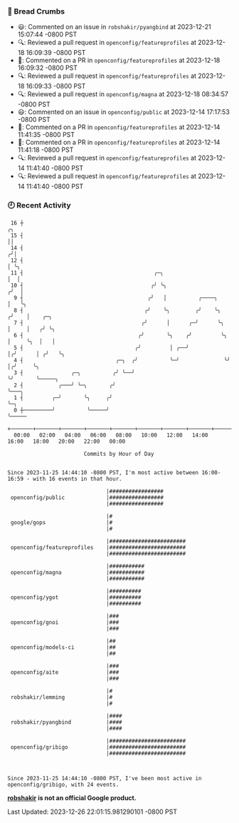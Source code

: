 ### 🍞 Bread Crumbs

 * 😃: Commented on an issue in `robshakir/pyangbind` at 2023-12-21 15:07:44 -0800 PST
 * 🔍: Reviewed a pull request in  `openconfig/featureprofiles` at 2023-12-18 16:09:39 -0800 PST
 * 💬: Commented on a PR in  `openconfig/featureprofiles` at 2023-12-18 16:09:32 -0800 PST
 * 🔍: Reviewed a pull request in  `openconfig/featureprofiles` at 2023-12-18 16:09:33 -0800 PST
 * 🔍: Reviewed a pull request in  `openconfig/magna` at 2023-12-18 08:34:57 -0800 PST
 * 😃: Commented on an issue in `openconfig/public` at 2023-12-14 17:17:53 -0800 PST
 * 💬: Commented on a PR in  `openconfig/featureprofiles` at 2023-12-14 11:41:35 -0800 PST
 * 💬: Commented on a PR in  `openconfig/featureprofiles` at 2023-12-14 11:41:18 -0800 PST
 * 🔍: Reviewed a pull request in  `openconfig/featureprofiles` at 2023-12-14 11:41:40 -0800 PST
 * 🔍: Reviewed a pull request in  `openconfig/featureprofiles` at 2023-12-14 11:41:40 -0800 PST

### 🕘 Recent Activity
```
 16 ┼                                                                    ╭╮
 15 ┤                                                                    ││
 14 ┤                                                                   ╭╯│
 12 ┤                                                                   │ ╰╮
 11 ┤                                         ╭─╮                       │  │
 10 ┤                                        ╭╯ ╰╮                     ╭╯  │
  9 ┤                                       ╭╯   │          ╭────╮     │   ╰╮
  8 ┤                                      ╭╯    ╰╮        ╭╯    ╰╮   ╭╯    │    ╭─╮
  7 ┤                                     ╭╯      │      ╭─╯      ╰╮  │     │   ╭╯ ╰╮
  6 ┤                                    ╭╯       ╰╮    ╭╯         ╰╮ │     ╰╮  │   │
  5 ┤                                   ╭╯         │ ╭──╯           │╭╯      │ ╭╯   ╰╮
  4 ┤                             ╭─╮  ╭╯          ╰─╯              ╰╯       │╭╯     ╰╮
  3 ┤               ╭─╮          ╭╯ ╰──╯                                     ╰╯       ╰─────╮
  2 ┤           ╭───╯ ╰─╮       ╭╯                                                          ╰───╮
  1 ┤         ╭─╯       ╰╮     ╭╯                                                               ╰─╮
  0 ┼─────────╯          ╰─────╯                                                                  ╰─────
    +───────+───────+───────+───────+───────+───────+───────+───────+───────+───────+───────+───────+────
  00:00   02:00   04:00   06:00   08:00   10:00   12:00   14:00   16:00   18:00   20:00   22:00   00:00   

						Commits by Hour of Day


Since 2023-11-25 14:44:10 -0800 PST, I'm most active between 16:00-16:59 - with 16 events in that hour.

```



```
                               |#################
 openconfig/public             |#################
                               |#################

                               |#
 google/gops                   |#
                               |#

                               |########################
 openconfig/featureprofiles    |########################
                               |########################

                               |###########
 openconfig/magna              |###########
                               |###########

                               |##########
 openconfig/ygot               |##########
                               |##########

                               |###
 openconfig/gnoi               |###
                               |###

                               |##
 openconfig/models-ci          |##
                               |##

                               |###
 openconfig/aite               |###
                               |###

                               |#
 robshakir/lemming             |#
                               |#

                               |####
 robshakir/pyangbind           |####
                               |####

                               |########################
 openconfig/gribigo            |########################
                               |########################



Since 2023-11-25 14:44:10 -0800 PST, I've been most active in openconfig/gribigo, with 24 events.

```
**[robshakir](mailto:robjs@google.com) is not an official Google product.**  


Last Updated: 2023-12-26 22:01:15.981290101 -0800 PST
